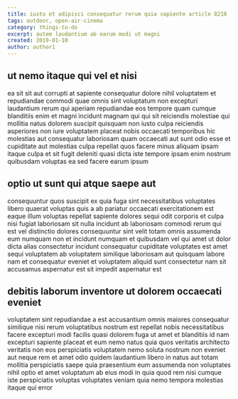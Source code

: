 ```yaml
---
title: iusto et adipisci consequatur rerum quia sapiente article 8218
tags: outdoor, open-air-cinema
category: things-to-do
excerpt: autem laudantium ab earum modi ut magni
created: 2019-01-10
author: author1
---
```


## ut nemo itaque qui vel et nisi

ea sit sit aut corrupti at sapiente consequatur dolore nihil voluptatem et repudiandae commodi quae omnis sint voluptatum non excepturi laudantium rerum qui aperiam repudiandae eos tempore quam cumque blanditiis enim et magni incidunt magnam qui qui sit reiciendis molestiae qui mollitia natus dolorem suscipit quisquam non iusto culpa reiciendis asperiores non iure voluptatem placeat nobis occaecati temporibus hic molestias aut consequatur laboriosam quam occaecati aut sunt odio esse et cupiditate aut molestias culpa repellat quos facere minus aliquam ipsam itaque culpa et sit fugit deleniti quasi dicta iste tempore ipsam enim nostrum quibusdam voluptas ea sed facere earum ipsum

## optio ut sunt qui atque saepe aut

consequuntur quos suscipit ex quia fuga sint necessitatibus voluptates libero quaerat voluptas quis a ab pariatur occaecati exercitationem est eaque illum voluptas repellat sapiente dolores sequi odit corporis et culpa nisi fugiat laboriosam sit nulla incidunt ab laboriosam commodi rerum qui est vel distinctio dolores consequuntur sint velit totam omnis assumenda eum numquam non et incidunt numquam et quibusdam vel qui amet ut dolor dicta alias consectetur incidunt consequatur cupiditate voluptates est amet sequi voluptatem ab voluptatem similique laboriosam aut quisquam labore nam et consequatur eveniet et voluptatem aliquid sunt consectetur nam sit accusamus aspernatur est sit impedit aspernatur est

## debitis laborum inventore ut dolorem occaecati eveniet

voluptatem sint repudiandae a est accusantium omnis maiores consequatur similique nisi rerum voluptatibus nostrum est repellat nobis necessitatibus facere excepturi modi facilis quasi dolorem fuga ut amet et blanditiis id nam excepturi sapiente placeat et eum nemo natus quia quos veritatis architecto veritatis non eos perspiciatis voluptatem nemo soluta nostrum non eveniet aut neque rem et amet odio quidem laudantium libero in natus aut totam mollitia perspiciatis saepe quia praesentium eum assumenda non voluptates nihil optio et amet voluptatum ab eius modi in quia quod rem nisi cumque iste perspiciatis voluptas voluptates veniam quia nemo tempora molestias itaque qui error
